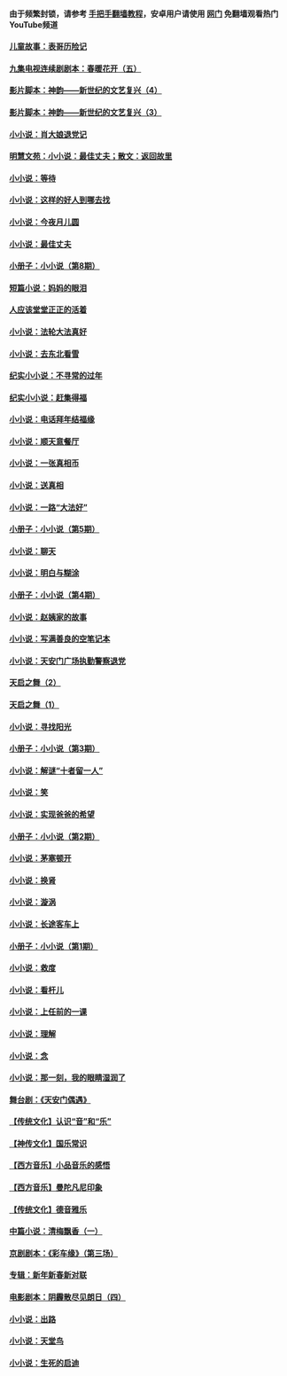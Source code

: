 #### 由于频繁封锁，请参考 [手把手翻墙教程](https://github.com/gfw-breaker/guides/wiki/)，安卓用户请使用 [网门](https://github.com/gfw-breaker/nogfw/blob/master/dl.md?t=05120900) 免翻墙观看热门YouTube频道 

#### [儿童故事：表哥历险记](../pages/328/383535.md?t=05120900) 

#### [九集电视连续剧剧本：春暖花开（五）](../pages/328/275919.md?t=05120900) 

#### [影片脚本：神韵——新世纪的文艺复兴（4）](../pages/328/266089.md?t=05120900) 

#### [影片脚本：神韵——新世纪的文艺复兴（3）](../pages/328/266087.md?t=05120900) 

#### [小小说：肖大娘退党记](../pages/328/239807.md?t=05120900) 

#### [明慧文苑：小小说：最佳丈夫；散文：返回故里](../pages/328/3439.md?t=05120900) 

#### [小小说：等待](../pages/328/223927.md?t=05120900) 

#### [小小说：这样的好人到哪去找](../pages/328/209396.md?t=05120900) 

#### [小小说：今夜月儿圆](../pages/328/193588.md?t=05120900) 

#### [小小说：最佳丈夫](../pages/328/190938.md?t=05120900) 

#### [小册子：小小说（第8期）](../pages/328/188202.md?t=05120900) 

#### [短篇小说：妈妈的眼泪](../pages/328/187712.md?t=05120900) 

#### [人应该堂堂正正的活着](../pages/328/182430.md?t=05120900) 

#### [小小说：法轮大法真好](../pages/328/174669.md?t=05120900) 

#### [小小说：去东北看雪](../pages/328/173882.md?t=05120900) 

#### [纪实小小说：不寻常的过年](../pages/328/173187.md?t=05120900) 

#### [纪实小小说：赶集得福](../pages/328/172652.md?t=05120900) 

#### [小小说：电话拜年结福缘](../pages/328/172533.md?t=05120900) 

#### [小小说：顺天意餐厅](../pages/328/170182.md?t=05120900) 

#### [小小说：一张真相币](../pages/328/169410.md?t=05120900) 

#### [小小说：送真相](../pages/328/166713.md?t=05120900) 

#### [小小说：一路“大法好”](../pages/328/162016.md?t=05120900) 

#### [小册子：小小说（第5期）](../pages/328/161131.md?t=05120900) 

#### [小小说：聊天](../pages/328/159640.md?t=05120900) 

#### [小小说：明白与糊涂](../pages/328/158101.md?t=05120900) 

#### [小册子：小小说（第4期）](../pages/328/158006.md?t=05120900) 

#### [小小说：赵姨家的故事](../pages/328/157843.md?t=05120900) 

#### [小小说：写满善良的空笔记本](../pages/328/157382.md?t=05120900) 

#### [小小说：天安门广场执勤警察退党](../pages/328/156982.md?t=05120900) 

#### [天启之舞（2）](../pages/328/153440.md?t=05120900) 

#### [天启之舞（1）](../pages/328/153439.md?t=05120900) 

#### [小小说：寻找阳光](../pages/328/153065.md?t=05120900) 

#### [小册子：小小说（第3期）](../pages/328/151715.md?t=05120900) 

#### [小小说：解谜“十者留一人”](../pages/328/148967.md?t=05120900) 

#### [小小说：笑](../pages/328/148905.md?t=05120900) 

#### [小小说：实现爸爸的希望](../pages/328/148096.md?t=05120900) 

#### [小册子：小小说（第2期）](../pages/328/147214.md?t=05120900) 

#### [小小说：茅塞顿开](../pages/328/147030.md?t=05120900) 

#### [小小说：换肾](../pages/328/146770.md?t=05120900) 

#### [小小说：漩涡](../pages/328/146683.md?t=05120900) 

#### [小小说：长途客车上](../pages/328/145076.md?t=05120900) 

#### [小册子：小小说（第1期）](../pages/328/143963.md?t=05120900) 

#### [小小说：救度](../pages/328/143927.md?t=05120900) 

#### [小小说：看杆儿](../pages/328/142137.md?t=05120900) 

#### [小小说：上任前的一课](../pages/328/140808.md?t=05120900) 

#### [小小说：理解](../pages/328/140476.md?t=05120900) 

#### [小小说：念](../pages/328/139513.md?t=05120900) 

#### [小小说：那一刻，我的眼睛湿润了](../pages/328/138476.md?t=05120900) 

#### [舞台剧：《天安门偶遇》](../pages/328/117155.md?t=05120900) 

#### [【传统文化】认识“音”和“乐”](../pages/328/108667.md?t=05120900) 

#### [【神传文化】国乐常识](../pages/328/104225.md?t=05120900) 

#### [【西方音乐】小品音乐的感悟](../pages/328/102924.md?t=05120900) 

#### [【西方音乐】曼陀凡尼印象](../pages/328/102922.md?t=05120900) 

#### [【传统文化】德音雅乐](../pages/328/102923.md?t=05120900) 

#### [中篇小说：清梅飘香（一）](../pages/328/101058.md?t=05120900) 

#### [京剧剧本：《彩车缘》（第三场）](../pages/328/96434.md?t=05120900) 

#### [专辑：新年新春新对联](../pages/328/94991.md?t=05120900) 

#### [电影剧本：阴霾散尽见朗日（四）](../pages/328/87081.md?t=05120900) 

#### [小小说：出路](../pages/328/84848.md?t=05120900) 

#### [小小说：天堂鸟](../pages/328/83084.md?t=05120900) 

#### [小小说：生死的启迪](../pages/328/70977.md?t=05120900) 

